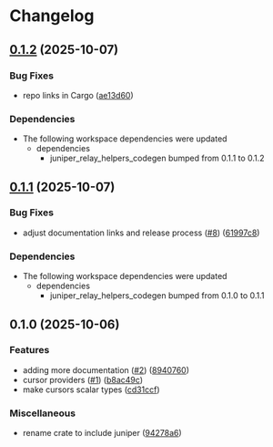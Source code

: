 # Changelog

## [0.1.2](https://github.com/solution10/juniper-relay-helpers/compare/juniper_relay_helpers-v0.1.1...juniper_relay_helpers-v0.1.2) (2025-10-07)


### Bug Fixes

* repo links in Cargo ([ae13d60](https://github.com/solution10/juniper-relay-helpers/commit/ae13d60490005aae5af430ecaaf25d3dcdd1a8ab))


### Dependencies

* The following workspace dependencies were updated
  * dependencies
    * juniper_relay_helpers_codegen bumped from 0.1.1 to 0.1.2

## [0.1.1](https://github.com/solution10/juniper-relay-helpers/compare/juniper_relay_helpers-v0.1.0...juniper_relay_helpers-v0.1.1) (2025-10-07)


### Bug Fixes

* adjust documentation links and release process ([#8](https://github.com/solution10/juniper-relay-helpers/issues/8)) ([61997c8](https://github.com/solution10/juniper-relay-helpers/commit/61997c8bad1c4ce058670b165f4b63b88c3e2ace))


### Dependencies

* The following workspace dependencies were updated
  * dependencies
    * juniper_relay_helpers_codegen bumped from 0.1.0 to 0.1.1

## 0.1.0 (2025-10-06)


### Features

* adding more documentation ([#2](https://github.com/solution10/juniper-relay-helpers/issues/2)) ([8940760](https://github.com/solution10/juniper-relay-helpers/commit/8940760d5efcc2a2aa3893aba77b7b9558cbef61))
* cursor providers ([#1](https://github.com/solution10/juniper-relay-helpers/issues/1)) ([b8ac49c](https://github.com/solution10/juniper-relay-helpers/commit/b8ac49c46ab48bd2c2af5b70e445f8e4e6f1425e))
* make cursors scalar types ([cd31ccf](https://github.com/solution10/juniper-relay-helpers/commit/cd31ccf92754a30af07b1cd1e1cf3c4673b0b464))


### Miscellaneous

* rename crate to include juniper ([94278a6](https://github.com/solution10/juniper-relay-helpers/commit/94278a6da223462231da80a4a20e7d4b27edf26c))
